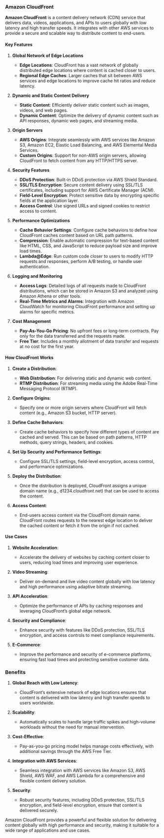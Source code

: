 ### Amazon CloudFront

**Amazon CloudFront** is a content delivery network (CDN) service that delivers data, videos, applications, and APIs to users globally with low latency and high transfer speeds. It integrates with other AWS services to provide a secure and scalable way to distribute content to end-users.

#### Key Features

1. **Global Network of Edge Locations**
   - **Edge Locations**: CloudFront has a vast network of globally distributed edge locations where content is cached closer to users.
   - **Regional Edge Caches**: Larger caches that sit between AWS services and edge locations to improve cache hit ratios and reduce latency.

2. **Dynamic and Static Content Delivery**
   - **Static Content**: Efficiently deliver static content such as images, videos, and web pages.
   - **Dynamic Content**: Optimize the delivery of dynamic content such as API responses, dynamic web pages, and streaming media.

3. **Origin Servers**
   - **AWS Origins**: Integrate seamlessly with AWS services like Amazon S3, Amazon EC2, Elastic Load Balancing, and AWS Elemental Media Services.
   - **Custom Origins**: Support for non-AWS origin servers, allowing CloudFront to fetch content from any HTTP/HTTPS server.

4. **Security Features**
   - **DDoS Protection**: Built-in DDoS protection via AWS Shield Standard.
   - **SSL/TLS Encryption**: Secure content delivery using SSL/TLS certificates, including support for AWS Certificate Manager (ACM).
   - **Field-Level Encryption**: Protect sensitive data by encrypting specific fields at the application layer.
   - **Access Control**: Use signed URLs and signed cookies to restrict access to content.

5. **Performance Optimizations**
   - **Cache Behavior Settings**: Configure cache behaviors to define how CloudFront caches content based on URL path patterns.
   - **Compression**: Enable automatic compression for text-based content like HTML, CSS, and JavaScript to reduce payload size and improve load times.
   - **Lambda@Edge**: Run custom code closer to users to modify HTTP requests and responses, perform A/B testing, or handle user authentication.

6. **Logging and Monitoring**
   - **Access Logs**: Detailed logs of all requests made to CloudFront distributions, which can be stored in Amazon S3 and analyzed using Amazon Athena or other tools.
   - **Real-Time Metrics and Alarms**: Integration with Amazon CloudWatch for monitoring CloudFront performance and setting up alarms for specific metrics.

7. **Cost Management**
   - **Pay-As-You-Go Pricing**: No upfront fees or long-term contracts. Pay only for the data transferred and the requests made.
   - **Free Tier**: Includes a monthly allotment of data transfer and requests at no cost for the first year.

#### How CloudFront Works

1. **Create a Distribution**:
   - **Web Distribution**: For delivering static and dynamic web content.
   - **RTMP Distribution**: For streaming media using the Adobe Real-Time Messaging Protocol (RTMP).

2. **Configure Origins**:
   - Specify one or more origin servers where CloudFront will fetch content (e.g., Amazon S3 bucket, HTTP server).

3. **Define Cache Behaviors**:
   - Create cache behaviors to specify how different types of content are cached and served. This can be based on path patterns, HTTP methods, query strings, headers, and cookies.

4. **Set Up Security and Performance Settings**:
   - Configure SSL/TLS settings, field-level encryption, access control, and performance optimizations.

5. **Deploy the Distribution**:
   - Once the distribution is deployed, CloudFront assigns a unique domain name (e.g., d1234.cloudfront.net) that can be used to access the content.

6. **Access Content**:
   - End-users access content via the CloudFront domain name. CloudFront routes requests to the nearest edge location to deliver the cached content or fetch it from the origin if not cached.

#### Use Cases

1. **Website Acceleration**:
   - Accelerate the delivery of websites by caching content closer to users, reducing load times and improving user experience.

2. **Video Streaming**:
   - Deliver on-demand and live video content globally with low latency and high performance using adaptive bitrate streaming.

3. **API Acceleration**:
   - Optimize the performance of APIs by caching responses and leveraging CloudFront’s global edge network.

4. **Security and Compliance**:
   - Enhance security with features like DDoS protection, SSL/TLS encryption, and access controls to meet compliance requirements.

5. **E-Commerce**:
   - Improve the performance and security of e-commerce platforms, ensuring fast load times and protecting sensitive customer data.

### Benefits

1. **Global Reach with Low Latency**:
   - CloudFront’s extensive network of edge locations ensures that content is delivered with low latency and high transfer speeds to users worldwide.

2. **Scalability**:
   - Automatically scales to handle large traffic spikes and high-volume workloads without the need for manual intervention.

3. **Cost-Effective**:
   - Pay-as-you-go pricing model helps manage costs effectively, with additional savings through the AWS Free Tier.

4. **Integration with AWS Services**:
   - Seamless integration with AWS services like Amazon S3, AWS Shield, AWS WAF, and AWS Lambda for a comprehensive and flexible content delivery solution.

5. **Security**:
   - Robust security features, including DDoS protection, SSL/TLS encryption, and field-level encryption, ensure that content is delivered securely.

Amazon CloudFront provides a powerful and flexible solution for delivering content globally with high performance and security, making it suitable for a wide range of applications and use cases.